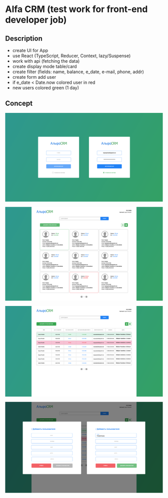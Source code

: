 # Alfa CRM (test work for front-end developer job)

## Description

-   create UI for App
-   use React (TypeScript, Reducer, Context, lazy/Suspense)
-   work with api (fetching the data)
-   create display mode table/card
-   create filter (fields: name, balance, e_date, e-mail, phone, addr)
-   create form add user
-   if e_date < Date.now colored user in red
-   new users colored green (1 day)

## Concept

![image](./preview/alfa-crm-01.png)

![image](./preview/alfa-crm-02.png)

![image](./preview/alfa-crm-03.png)

![image](./preview/alfa-crm-04.png)
